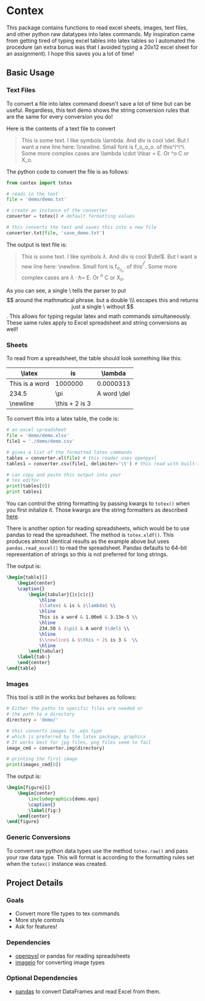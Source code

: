 # Contex #

This package contains functions to read excel sheets, images, text files, and other python raw datatypes into latex commands. My inspiration came from
getting tired of typing excel tables into latex tables so I automated the procedure (an extra bonus was that I avoided typing a 20x12 excel sheet for an assignment).
I hope this saves you a lot of time!

## Basic Usage ##

### Text Files ###
To convert a file into latex command doesn't save a lot of time but can be useful.
Regardless, this text demo shows the string conversion rules that are the same for every conversion you do!

Here is the contents of a text file to convert
> This is some text. I like symbols \lambda. And div is cool \del. But I want a new line here: \\\newline. Small font is f_o_o_o. of this^i^i^i. Some more complex cases are \lambda \cdot \hbar = E. Or ^o C or X_o.

The python code to convert the file is as follows:
```python
from contex import totex

# reads in the text
file = 'demo/demo.txt'

# create an instance of the converter
converter = totex() # default formatting values

# this converts the text and saves this into a new file
converter.txt(file, 'save_demo.txt')
```

The output is text file is:
> This is some text. I like symbols $\lambda$. And div is cool $\del$. But I want a new line here: \\newline. Small font is f$_o_o_o$. of this$^i^i^i$. Some more complex cases are $\lambda \cdot \hbar =$ E. Or $^o$ C or X$_o$.

As you can see, a single \ tells the parser to put $$ around the mathmatical phrase. but a double \\\ escapes this and returns just a single \ without $$. This allows for typing regular latex and math commands simultaneously. These same rules apply to Excel spreadsheet and string conversions as well!


### Sheets ###
To read from a spreadsheet, the table should look something like this:

|\latex| is | \lambda|
|------|----|--------|
|This is a word   | 1000000  | 0.0000313|
|234.5  | \pi  | A word \del  |
|\\newline |	\this + 2 is 3| |

To convert this into a latex table, the code is:

```python
# an excel spreadsheet
file = 'demo/demo.xlsx'
file1 = './demo/demo.csv'

# gives a list of the formatted latex commands
tables = converter.xl(file) # this reader uses openpyxl
tables1 = converter.csv(file1, delimiter='\t') # this read with built-in csv

# can copy and paste this output into your
# tex editor
print(tables[0])
print tables1
```

You can control the string formatting by passing kwargs to `totex()` when you first initalize it. Those kwargs are the string formatters as described [here](https://docs.python.org/3/library/string.html).

There is another option for reading spreadsheets, which would be to use pandas to read the spreadsheet.
The method is `totex.xldf()`. This produces almost identical results as
the example above but uses `pandas.read_excel()` to read the spreadsheet. Pandas defaults to 64-bit representation of strings so this is not preferred for long strings.


The output is:
```latex
\begin{table}[]
	\begin{center}
	\caption{}
		\begin{tabular}{|c|c|c|}
			\hline
			$\latex$ & is & $\lambda$ \\
			\hline
			This is a word & 1.00e6 & 3.13e-5 \\
			\hline
			234.50 & $\pi$ & A word $\del$ \\
			\hline
			$\\newline$ & $\this + 2$ is 3 &  \\
			\hline
		\end{tabular}
	\label{tab:}
	\end{center}
\end{table}
```

### Images ###
This tool is still in the works but behaves as follows:
```python
# Either the paths to specific files are needed or
# the path to a directory
directory = 'demo/'

# this converts images to .eps type
# which is preferred by the latex package, graphicx
# It works best for jpg files, png files seem to fail
image_cmd = converter.img(directory)

# printing the first image
print(images_cmd[0])
```

The output is:
```latex
\begin{figure}[]
	\begin{center}
		\includegraphics{demo.eps}
		\caption{}
		\label{fig:}
	\end{center}
\end{figure}
```


### Generic Conversions ###

To convert raw python data types use the method `totex.raw()` and pass your raw data type. This will format is according to the formatting rules set
when the `totex()` instance was created.



## Project Details ##


### Goals ###
* Convert more file types to tex commands
* More style controls
* Ask for features!


### Dependencies ###
* [openpyxl](https://openpyxl.readthedocs.io/en/stable/) or pandas for reading spreadsheets
* [imageio](https://github.com/imageio/imageio) for converting image types

### Optional Dependencies ###
* [pandas](https://pandas.pydata.org/) to convert DataFrames and read Excel from them.
